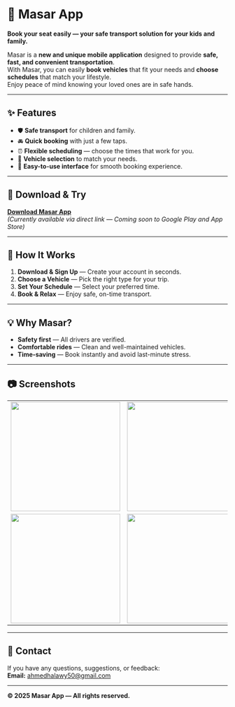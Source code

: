 # 🚗 Masar App

**Book your seat easily — your safe transport solution for your kids and family.**

Masar is a **new and unique mobile application** designed to provide **safe, fast, and convenient transportation**.  
With Masar, you can easily **book vehicles** that fit your needs and **choose schedules** that match your lifestyle.  
Enjoy peace of mind knowing your loved ones are in safe hands.

---

## ✨ Features

- 🛡 **Safe transport** for children and family.
- 🚘 **Quick booking** with just a few taps.
- ⏰ **Flexible scheduling** — choose the times that work for you.
- 🚐 **Vehicle selection** to match your needs.
- 📱 **Easy-to-use interface** for smooth booking experience.

---

## 📲 Download & Try

[**Download Masar App**](https://sites.google.com/view/masar880/الصفحة-الرئيسية?authuser=1)  
*(Currently available via direct link — Coming soon to Google Play and App Store)*

---

## 📌 How It Works

1. **Download & Sign Up** — Create your account in seconds.
2. **Choose a Vehicle** — Pick the right type for your trip.
3. **Set Your Schedule** — Select your preferred time.
4. **Book & Relax** — Enjoy safe, on-time transport.

---

## 💡 Why Masar?

- **Safety first** — All drivers are verified.
- **Comfortable rides** — Clean and well-maintained vehicles.
- **Time-saving** — Book instantly and avoid last-minute stress.

---

## 📷 Screenshots

<table>
  <tr>
    <td><img src="https://github.com/user-attachments/assets/c7932fd0-dd8b-450f-91db-837798dd06c8" width="250"></td>
    <td><img src="https://github.com/user-attachments/assets/36f1149f-f1c5-493d-abfb-b7b8359727cc" width="250"></td>
  </tr>
  <tr>
    <td><img src="https://github.com/user-attachments/assets/25a9bde5-b2db-4870-8efc-65d30f1e2c39" width="250"></td>
    <td><img src="https://github.com/user-attachments/assets/3d5600aa-b010-4d94-a083-3833f4846636" width="250"></td>
  </tr>
</table>

---

## 📧 Contact

If you have any questions, suggestions, or feedback:  
**Email:** ahmedhalawy50@gmail.com

---

**© 2025 Masar App — All rights reserved.**

